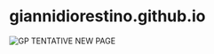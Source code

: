 # giannidiorestino.github.io
![GP](https://giannidiorestino.github.io/docs/pistone.jpeg)
TENTATIVE NEW PAGE
